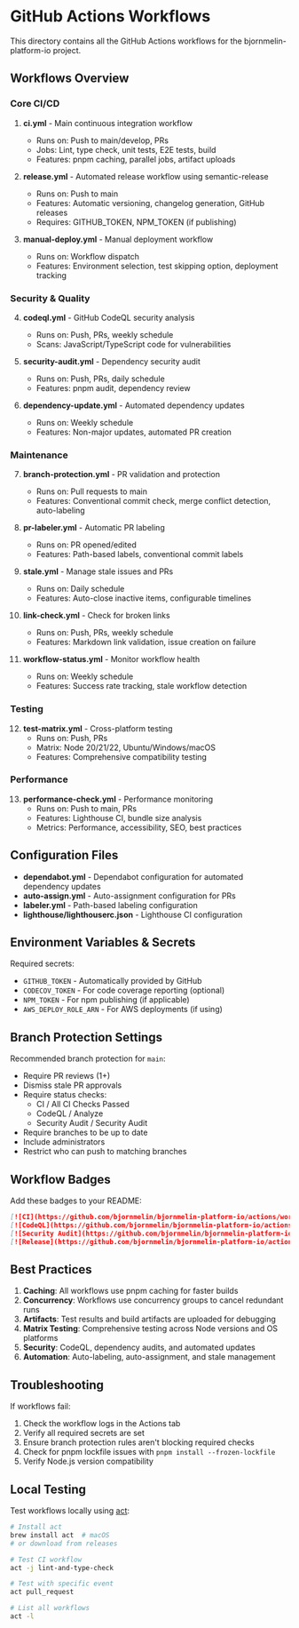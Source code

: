 # GitHub Actions Workflows

This directory contains all the GitHub Actions workflows for the bjornmelin-platform-io project.

## Workflows Overview

### Core CI/CD

1. **ci.yml** - Main continuous integration workflow
   - Runs on: Push to main/develop, PRs
   - Jobs: Lint, type check, unit tests, E2E tests, build
   - Features: pnpm caching, parallel jobs, artifact uploads

2. **release.yml** - Automated release workflow using semantic-release
   - Runs on: Push to main
   - Features: Automatic versioning, changelog generation, GitHub releases
   - Requires: GITHUB_TOKEN, NPM_TOKEN (if publishing)

3. **manual-deploy.yml** - Manual deployment workflow
   - Runs on: Workflow dispatch
   - Features: Environment selection, test skipping option, deployment tracking

### Security & Quality

4. **codeql.yml** - GitHub CodeQL security analysis
   - Runs on: Push, PRs, weekly schedule
   - Scans: JavaScript/TypeScript code for vulnerabilities

5. **security-audit.yml** - Dependency security audit
   - Runs on: Push, PRs, daily schedule
   - Features: pnpm audit, dependency review

6. **dependency-update.yml** - Automated dependency updates
   - Runs on: Weekly schedule
   - Features: Non-major updates, automated PR creation

### Maintenance

7. **branch-protection.yml** - PR validation and protection
   - Runs on: Pull requests to main
   - Features: Conventional commit check, merge conflict detection, auto-labeling

8. **pr-labeler.yml** - Automatic PR labeling
   - Runs on: PR opened/edited
   - Features: Path-based labels, conventional commit labels

9. **stale.yml** - Manage stale issues and PRs
   - Runs on: Daily schedule
   - Features: Auto-close inactive items, configurable timelines

10. **link-check.yml** - Check for broken links
    - Runs on: Push, PRs, weekly schedule
    - Features: Markdown link validation, issue creation on failure

11. **workflow-status.yml** - Monitor workflow health
    - Runs on: Weekly schedule
    - Features: Success rate tracking, stale workflow detection

### Testing

12. **test-matrix.yml** - Cross-platform testing
    - Runs on: Push, PRs
    - Matrix: Node 20/21/22, Ubuntu/Windows/macOS
    - Features: Comprehensive compatibility testing

### Performance

13. **performance-check.yml** - Performance monitoring
    - Runs on: Push to main, PRs
    - Features: Lighthouse CI, bundle size analysis
    - Metrics: Performance, accessibility, SEO, best practices

## Configuration Files

- **dependabot.yml** - Dependabot configuration for automated dependency updates
- **auto-assign.yml** - Auto-assignment configuration for PRs
- **labeler.yml** - Path-based labeling configuration
- **lighthouse/lighthouserc.json** - Lighthouse CI configuration

## Environment Variables & Secrets

Required secrets:
- `GITHUB_TOKEN` - Automatically provided by GitHub
- `CODECOV_TOKEN` - For code coverage reporting (optional)
- `NPM_TOKEN` - For npm publishing (if applicable)
- `AWS_DEPLOY_ROLE_ARN` - For AWS deployments (if using)

## Branch Protection Settings

Recommended branch protection for `main`:
- Require PR reviews (1+)
- Dismiss stale PR approvals
- Require status checks:
  - CI / All CI Checks Passed
  - CodeQL / Analyze
  - Security Audit / Security Audit
- Require branches to be up to date
- Include administrators
- Restrict who can push to matching branches

## Workflow Badges

Add these badges to your README:

```markdown
[![CI](https://github.com/bjornmelin/bjornmelin-platform-io/actions/workflows/ci.yml/badge.svg)](https://github.com/bjornmelin/bjornmelin-platform-io/actions/workflows/ci.yml)
[![CodeQL](https://github.com/bjornmelin/bjornmelin-platform-io/actions/workflows/codeql.yml/badge.svg)](https://github.com/bjornmelin/bjornmelin-platform-io/actions/workflows/codeql.yml)
[![Security Audit](https://github.com/bjornmelin/bjornmelin-platform-io/actions/workflows/security-audit.yml/badge.svg)](https://github.com/bjornmelin/bjornmelin-platform-io/actions/workflows/security-audit.yml)
[![Release](https://github.com/bjornmelin/bjornmelin-platform-io/actions/workflows/release.yml/badge.svg)](https://github.com/bjornmelin/bjornmelin-platform-io/actions/workflows/release.yml)
```

## Best Practices

1. **Caching**: All workflows use pnpm caching for faster builds
2. **Concurrency**: Workflows use concurrency groups to cancel redundant runs
3. **Artifacts**: Test results and build artifacts are uploaded for debugging
4. **Matrix Testing**: Comprehensive testing across Node versions and OS platforms
5. **Security**: CodeQL, dependency audits, and automated updates
6. **Automation**: Auto-labeling, auto-assignment, and stale management

## Troubleshooting

If workflows fail:
1. Check the workflow logs in the Actions tab
2. Verify all required secrets are set
3. Ensure branch protection rules aren't blocking required checks
4. Check for pnpm lockfile issues with `pnpm install --frozen-lockfile`
5. Verify Node.js version compatibility

## Local Testing

Test workflows locally using [act](https://github.com/nektos/act):

```bash
# Install act
brew install act  # macOS
# or download from releases

# Test CI workflow
act -j lint-and-type-check

# Test with specific event
act pull_request

# List all workflows
act -l
```